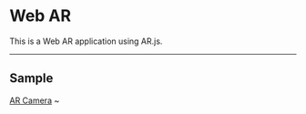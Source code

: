 # Web AR

This is a Web AR application using AR.js.

---

## Sample
[AR Camera](https://www.yoshi1125hisa.com/web-ar)
~[](https://github.com/yoshi1125hisa/web-ar/blob/master/sample/2019%E5%B9%B4%E8%B3%80%E7%8A%B6.png?raw=true)
